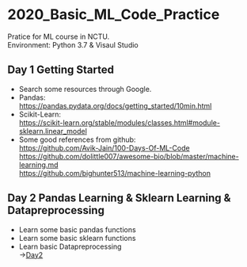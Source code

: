 # 2020_Basic_ML_Code_Practice
Pratice for ML course in NCTU.  
Environment: Python 3.7 & Visaul Studio  
## Day 1 Getting Started
* Search some resources through Google.  
* Pandas:  
  https://pandas.pydata.org/docs/getting_started/10min.html  
* Scikit-Learn:  
  https://scikit-learn.org/stable/modules/classes.html#module-sklearn.linear_model  
* Some good references from github:  
  https://github.com/Avik-Jain/100-Days-Of-ML-Code  
  https://github.com/dolittle007/awesome-bio/blob/master/machine-learning.md  
  https://github.com/bighunter513/machine-learning-python

## Day 2 Pandas Learning & Sklearn Learning & Datapreprocessing
* Learn some basic pandas functions
* Learn some basic sklearn functions
* Learn basic Datapreprocessing  
  →[Day2](https://github.com/UnFish0705/Basic_ML_Code_Practice/blob/master/Code/Pandas.md)
